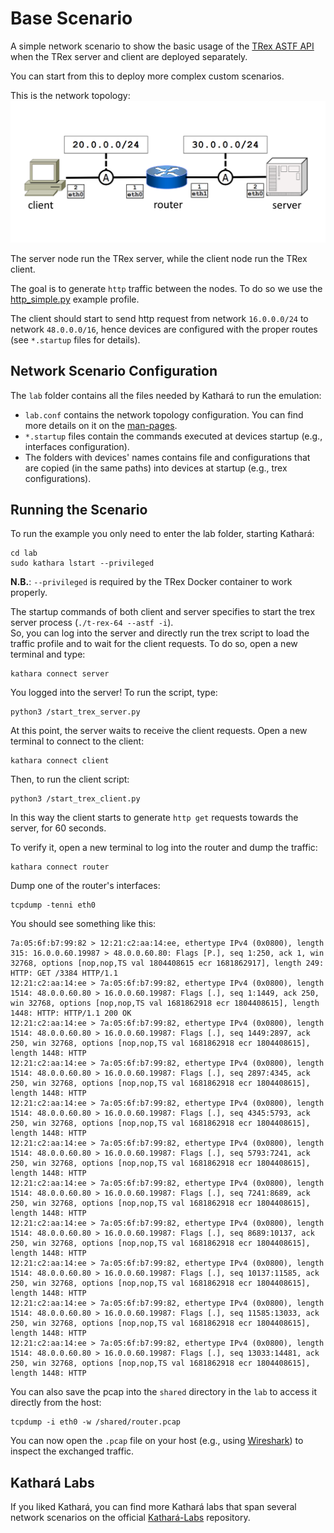 # Base Scenario
A simple network scenario to show the basic usage of the [TRex ASTF API](https://trex-tgn.cisco.com/trex/doc/cp_astf_docs/api/index.html) 
when the TRex server and client are deployed separately.

You can start from this to deploy more complex custom scenarios. 

This is the network topology:
![topology.png](topology.png)

The server node run the TRex server, while the client node run the TRex client. 

The goal is to generate `http` traffic between the nodes. 
To do so we use the [http_simple.py](https://github.com/cisco-system-traffic-generator/trex-core/blob/master/scripts/astf/http_simple.py) example profile.

The client should start to send http request from network `16.0.0.0/24` to network `48.0.0.0/16`, hence devices are 
configured with the proper routes (see `*.startup` files for details).

## Network Scenario Configuration
The `lab` folder contains all the files needed by Kathará to run the emulation:
- `lab.conf` contains the network topology configuration. You can find more details on it on the [man-pages](https://www.kathara.org/man-pages/kathara-lab.conf.5.html).
- `*.startup` files contain the commands executed at devices startup (e.g., interfaces configuration).
- The folders with devices' names contains file and configurations that are copied (in the same paths) into devices at startup (e.g., trex configurations). 

## Running the Scenario 
To run the example you only need to enter the lab folder, starting Kathará: 
```shell
cd lab
sudo kathara lstart --privileged 
```
**N.B.**: `--privileged` is required by the TRex Docker container to work properly.  

The startup commands of both client and server specifies to start the trex server process (`./t-rex-64 --astf -i`).  
So, you can log into the server and directly run the trex script to load the traffic profile and
to wait for the client requests. To do so, open a new terminal and type:
```shell
kathara connect server
```

You logged into the server! To run the script, type:
```shell
python3 /start_trex_server.py
```
At this point, the server waits to receive the client requests.
Open a new terminal to connect to the client:
```shell
kathara connect client
```
Then, to run the client script:
```shell
python3 /start_trex_client.py
```
In this way the client starts to generate `http get` requests towards the server, for 60 seconds. 

To verify it, open a new terminal to log into the router and dump the traffic:
```shell
kathara connect router 
```
Dump one of the router's interfaces:
```shell
tcpdump -tenni eth0
```

You should see something like this:
```shell
7a:05:6f:b7:99:82 > 12:21:c2:aa:14:ee, ethertype IPv4 (0x0800), length 315: 16.0.0.60.19987 > 48.0.0.60.80: Flags [P.], seq 1:250, ack 1, win 32768, options [nop,nop,TS val 1804408615 ecr 1681862917], length 249: HTTP: GET /3384 HTTP/1.1
12:21:c2:aa:14:ee > 7a:05:6f:b7:99:82, ethertype IPv4 (0x0800), length 1514: 48.0.0.60.80 > 16.0.0.60.19987: Flags [.], seq 1:1449, ack 250, win 32768, options [nop,nop,TS val 1681862918 ecr 1804408615], length 1448: HTTP: HTTP/1.1 200 OK
12:21:c2:aa:14:ee > 7a:05:6f:b7:99:82, ethertype IPv4 (0x0800), length 1514: 48.0.0.60.80 > 16.0.0.60.19987: Flags [.], seq 1449:2897, ack 250, win 32768, options [nop,nop,TS val 1681862918 ecr 1804408615], length 1448: HTTP
12:21:c2:aa:14:ee > 7a:05:6f:b7:99:82, ethertype IPv4 (0x0800), length 1514: 48.0.0.60.80 > 16.0.0.60.19987: Flags [.], seq 2897:4345, ack 250, win 32768, options [nop,nop,TS val 1681862918 ecr 1804408615], length 1448: HTTP
12:21:c2:aa:14:ee > 7a:05:6f:b7:99:82, ethertype IPv4 (0x0800), length 1514: 48.0.0.60.80 > 16.0.0.60.19987: Flags [.], seq 4345:5793, ack 250, win 32768, options [nop,nop,TS val 1681862918 ecr 1804408615], length 1448: HTTP
12:21:c2:aa:14:ee > 7a:05:6f:b7:99:82, ethertype IPv4 (0x0800), length 1514: 48.0.0.60.80 > 16.0.0.60.19987: Flags [.], seq 5793:7241, ack 250, win 32768, options [nop,nop,TS val 1681862918 ecr 1804408615], length 1448: HTTP
12:21:c2:aa:14:ee > 7a:05:6f:b7:99:82, ethertype IPv4 (0x0800), length 1514: 48.0.0.60.80 > 16.0.0.60.19987: Flags [.], seq 7241:8689, ack 250, win 32768, options [nop,nop,TS val 1681862918 ecr 1804408615], length 1448: HTTP
12:21:c2:aa:14:ee > 7a:05:6f:b7:99:82, ethertype IPv4 (0x0800), length 1514: 48.0.0.60.80 > 16.0.0.60.19987: Flags [.], seq 8689:10137, ack 250, win 32768, options [nop,nop,TS val 1681862918 ecr 1804408615], length 1448: HTTP
12:21:c2:aa:14:ee > 7a:05:6f:b7:99:82, ethertype IPv4 (0x0800), length 1514: 48.0.0.60.80 > 16.0.0.60.19987: Flags [.], seq 10137:11585, ack 250, win 32768, options [nop,nop,TS val 1681862918 ecr 1804408615], length 1448: HTTP
12:21:c2:aa:14:ee > 7a:05:6f:b7:99:82, ethertype IPv4 (0x0800), length 1514: 48.0.0.60.80 > 16.0.0.60.19987: Flags [.], seq 11585:13033, ack 250, win 32768, options [nop,nop,TS val 1681862918 ecr 1804408615], length 1448: HTTP
12:21:c2:aa:14:ee > 7a:05:6f:b7:99:82, ethertype IPv4 (0x0800), length 1514: 48.0.0.60.80 > 16.0.0.60.19987: Flags [.], seq 13033:14481, ack 250, win 32768, options [nop,nop,TS val 1681862918 ecr 1804408615], length 1448: HTTP
```

You can also save the pcap into the `shared` directory in the `lab` to access it directly from the host: 
```shell
tcpdump -i eth0 -w /shared/router.pcap 
```
You can now open the `.pcap` file on your host (e.g., using [Wireshark](https://www.wireshark.org/)) to inspect the exchanged traffic. 

## Kathará Labs
If you liked Kathará, you can find more Kathará labs that span several network scenarios on the official [Kathará-Labs](https://github.com/KatharaFramework/Kathara-Labs)
repository.